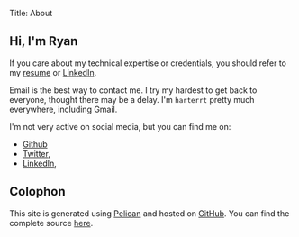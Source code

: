 Title: About

## Hi, I'm Ryan

If you care about my technical expertise or credentials, you should refer to my
[resume](http://ryantharter.com/resume.pdf) or
[LinkedIn](http://www.linkedin.com/pub/ryan-harter/11/a24/a21).

Email is the best way to contact me.
I try my hardest to get back to everyone, thought there may be a delay.
I'm `harterrt` pretty much everywhere, including Gmail.

I'm not very active on social media, but you can find me on:

* [Github](https://github.com/harterrt)
* [Twitter](https://twitter.com/harterrt),
* [LinkedIn](http://www.linkedin.com/pub/ryan-harter/11/a24/a21),

## Colophon

This site is generated using [Pelican](http://blog.getpelican.com/) and hosted
on [GitHub](https://github.com/).  You can find the complete source
[here](https://github.com/harterrt/harterrt).

